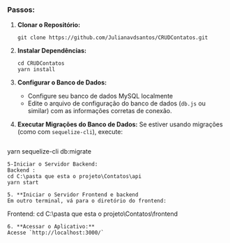 
### Passos:

1. **Clonar o Repositório:**
   ```
   git clone https://github.com/Julianavdsantos/CRUDContatos.git
   ```

2. **Instalar Dependências:**
   ```
   cd CRUDContatos
   yarn install

   ```

3. **Configurar o Banco de Dados:**
   - Configure seu banco de dados MySQL localmente 
   - Edite o arquivo de configuração do banco de dados (`db.js` ou similar) com as informações corretas de conexão.

4. **Executar Migrações do Banco de Dados:**
   Se estiver usando migrações (como com `sequelize-cli`), execute:
   ```
  yarn sequelize-cli db:migrate

   ```
5-Iniciar o Servidor Backend:
Backend : 
cd C:\pasta que esta o projeto\Contatos\api
yarn start

5. **Iniciar o Servidor Frontend e backend 
   Em outro terminal, vá para o diretório do frontend:
   ```
Frontend: 
cd C:\pasta que esta o projeto\Contatos\frontend

   ```
6. **Acessar o Aplicativo:**
  Acesse `http://localhost:3000/`
